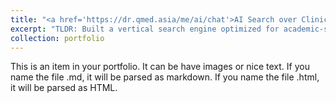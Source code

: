 ```yaml
---
title: "<a href='https://dr.qmed.asia/me/ai/chat'>AI Search over Clinical Practice Guidelines</a>"
excerpt: "TLDR: Built a vertical search engine optimized for academic-style citations where doctors can query over 17 medical specialties and 122 Clinical Practice Guidelines in addition to the latest PubMed articles.<br/><img src='/images/AI-info-search.png' alt='AI Search' width='300' height='200'>"
collection: portfolio
---
```


This is an item in your portfolio. It can be have images or nice text. If you name the file .md, it will be parsed as markdown. If you name the file .html, it will be parsed as HTML. 
